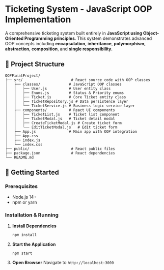 # Ticketing System - JavaScript OOP Implementation

A comprehensive ticketing system built entirely in **JavaScript using Object-Oriented Programming principles**. This system demonstrates advanced OOP concepts including **encapsulation**, **inheritance**, **polymorphism**, **abstraction**, **composition**, and **single responsibility**.

## 📁 **Project Structure**

```
OOPFinalProject/
├── src/                      # React source code with OOP classes
│   ├── classes/             # JavaScript OOP classes
│   │   ├── User.js          # User entity class
│   │   ├── Enums.js         # Status & Priority enums
│   │   ├── Ticket.js        # Core Ticket entity class
│   │   ├── TicketRepository.js # Data persistence layer
│   │   └── TicketService.js # Business logic service layer
│   ├── components/          # React UI components
│   │   ├── TicketList.js    # Ticket list component
│   │   ├── TicketModal.js   # Ticket detail modal
│   │   ├── CreateTicketModal.js # Create ticket form
│   │   └── EditTicketModal.js   # Edit ticket form
│   ├── App.js               # Main app with OOP integration
│   ├── App.css
│   ├── index.js
│   └── index.css
├── public/                   # React public files
├── package.json              # React dependencies
└── README.md
```

## 🚀 **Getting Started**

### **Prerequisites**
- Node.js 14+
- npm or yarn

### **Installation & Running**

1. **Install Dependencies**
   ```bash
   npm install
   ```

2. **Start the Application**
   ```bash
   npm start
   ```

3. **Open Browser**
   Navigate to `http://localhost:3000`

